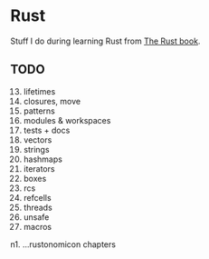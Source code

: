 # Rust

Stuff I do during learning Rust from [The Rust book](https://doc.rust-lang.org/stable/book/).

## TODO

13. lifetimes
14. closures, move
15. patterns
16. modules & workspaces
17. tests + docs
18. vectors
19. strings
20. hashmaps
21. iterators
22. boxes
23. rcs
24. refcells
25. threads
26. unsafe
27. macros

n1. ...rustonomicon chapters